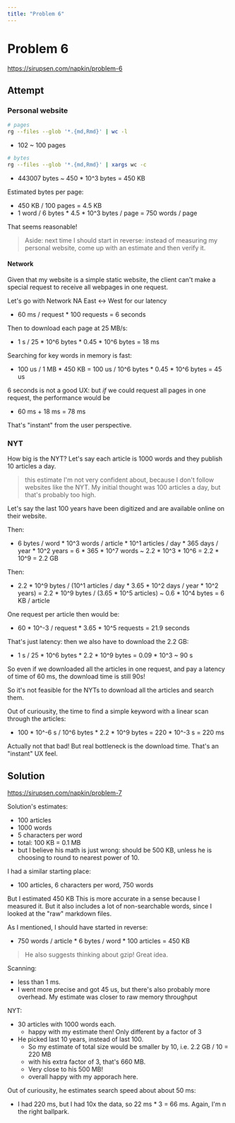 ```yaml
---
title: "Problem 6"
---
```


# Problem 6

https://sirupsen.com/napkin/problem-6

## Attempt

### Personal website 

```bash
# pages
rg --files --glob '*.{md,Rmd}' | wc -l
```
* 102 ~ 100 pages

```bash
# bytes
rg --files --glob '*.{md,Rmd}' | xargs wc -c 
```
* 443007 bytes ~ 450 * 10^3 bytes = 450 KB

Estimated bytes per page:
* 450 KB / 100 pages = 4.5 KB
* 1 word / 6 bytes * 4.5 * 10^3 bytes / page = 750 words / page

That seems reasonable!

> Aside: next time I should start in reverse: 
> instead of measuring my personal website, come up with 
> an estimate and then verify it.

#### Network

Given that my website is a simple static website,
the client can't make a special request to receive
all webpages in one request.

Let's go with Network NA East <-> West
for our latency
* 60 ms / request * 100 requests = 6 seconds

Then to download each page at 25 MB/s:
* 1 s / 25 * 10^6 bytes * 0.45 * 10^6 bytes = 18 ms

Searching for key words in memory is fast:
* 100 us / 1 MB * 450 KB = 100 us / 10^6 bytes * 0.45 * 10^6 bytes = 45 us

6 seconds is not a good UX: 
but _if_ we could request all pages in one request,
the performance would be
* 60 ms + 18 ms = 78 ms

That's "instant" from the user perspective.

### NYT

How big is the NYT? Let's say
each article is 1000 words
and they publish 10 articles a day.

> this estimate I'm not very confident about,
> because I don't follow websites like the NYT. 
> My initial thought was 100 articles a day,
> but that's probably too high. 

Let's say the last 100 years have been
digitized and are available online on their
website.

Then:
* 6 bytes / word * 10^3 words / article * 10^1 articles / day *
  365 days / year * 10^2 years = 6 * 365 * 10^7 words ~
  2.2 * 10^3 * 10^6 = 2.2 * 10^9 = 2.2 GB

Then:
* 2.2 * 10^9 bytes / (10^1 articles / day * 3.65 * 10^2 days / year * 10^2 years) =
  2.2 * 10^9 bytes / (3.65 * 10^5 articles) ~ 0.6 * 10^4 bytes = 6 KB / article 

One request per article then would be:
* 60 * 10^-3 / request * 3.65 * 10^5 requests = 21.9 seconds

That's just latency: then we also have to download the 2.2 GB:
* 1 s / 25 * 10^6 bytes * 2.2 * 10^9 bytes = 0.09 * 10^3 ~ 90 s

So even if we downloaded all the articles in one request, 
and pay a latency of time of 60 ms, the download time is still 90s!

So it's not feasible for the NYTs to download all the articles and search them.

Out of curiousity, the time to find a simple keyword
with a linear scan through the articles:
* 100 * 10^-6 s / 10^6 bytes * 2.2 * 10^9 bytes = 220 * 10^-3 s = 220 ms

Actually not that bad! But real bottleneck is the download time. 
That's an "instant" UX feel.

## Solution

https://sirupsen.com/napkin/problem-7

Solution's estimates:
* 100 articles
* 1000 words
* 5 characters per word
* total: 100 KB = 0.1 MB
* but I believe his math is just wrong: should be 500 KB,
  unless he is choosing to round to nearest power of 10.

I had a similar starting place:
* 100 articles, 6 characters per word, 750 words

But I estimated 450 KB This is more accurate
in a sense because I measured it. But it also
includes a lot of non-searchable words, since I 
looked at the "raw" markdown files. 

As I mentioned, I should have started in reverse:
* 750 words / article * 6 bytes / word * 100 articles = 450 KB

> He also suggests thinking about gzip! Great idea.

Scanning:
* less than 1 ms.
* I went more precise and got 45 us, but there's also probably
  more overhead. My estimate was closer to raw memory throughput

NYT:
* 30 articles with 1000 words each. 
    * happy with my estimate then! Only different by a factor of 3
* He picked last 10 years, instead of last 100. 
    * So my estimate of total size would be smaller by 10,
      i.e. 2.2 GB / 10 = 220 MB
    * with his extra factor of 3, that's 660 MB. 
    * Very close to his 500 MB!
    * overall happy with my apporach here.

Out of curiousity, he estimates search speed about about 50 ms:
* I had 220 ms, but I had 10x the data, so 22 ms * 3 = 66 ms. 
  Again, I'm n the right ballpark.




